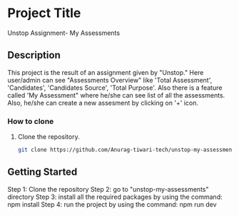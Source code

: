 # Project Title

Unstop Assignment- My Assessments

## Description

This project is the result of an assignment given by "Unstop." Here user/admin can see "Assessments Overview" like 'Total Assessment', 'Candidates', 'Candidates Source', 'Total Purpose'. Also there is a feature called 'My Assessment" where he/she can see list of all the assessments. Also, he/she can create a new assesment by clicking on '+' icon.


### How to clone

1. Clone the repository.
   ```bash
   git clone https://github.com/Anurag-tiwari-tech/unstop-my-assessments


## Getting Started
Step 1: Clone the repository
Step 2: go to "unstop-my-assessments" directory
Step 3: install all the required packages by using the command: npm install
Step 4: run the project by using the command: npm run dev
